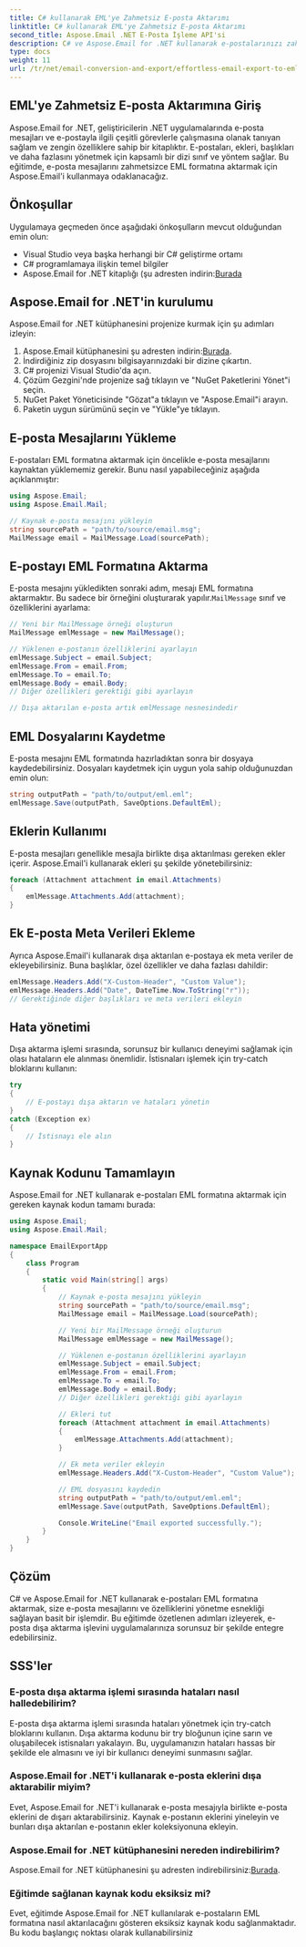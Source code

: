 ```yaml
---
title: C# kullanarak EML'ye Zahmetsiz E-posta Aktarımı
linktitle: C# kullanarak EML'ye Zahmetsiz E-posta Aktarımı
second_title: Aspose.Email .NET E-Posta İşleme API'si
description: C# ve Aspose.Email for .NET kullanarak e-postalarınızı zahmetsizce EML formatına aktarın. Kaynak kodu örnekleriyle adım adım öğrenin.
type: docs
weight: 11
url: /tr/net/email-conversion-and-export/effortless-email-export-to-eml-using-csharp/
---
```


## EML'ye Zahmetsiz E-posta Aktarımına Giriş

Aspose.Email for .NET, geliştiricilerin .NET uygulamalarında e-posta mesajları ve e-postayla ilgili çeşitli görevlerle çalışmasına olanak tanıyan sağlam ve zengin özelliklere sahip bir kitaplıktır. E-postaları, ekleri, başlıkları ve daha fazlasını yönetmek için kapsamlı bir dizi sınıf ve yöntem sağlar. Bu eğitimde, e-posta mesajlarını zahmetsizce EML formatına aktarmak için Aspose.Email'i kullanmaya odaklanacağız.

## Önkoşullar

Uygulamaya geçmeden önce aşağıdaki önkoşulların mevcut olduğundan emin olun:

- Visual Studio veya başka herhangi bir C# geliştirme ortamı
- C# programlamaya ilişkin temel bilgiler
-  Aspose.Email for .NET kitaplığı (şu adresten indirin:[Burada](https://downloads.aspose.com/email/net)

## Aspose.Email for .NET'in kurulumu

Aspose.Email for .NET kütüphanesini projenize kurmak için şu adımları izleyin:

1.  Aspose.Email kütüphanesini şu adresten indirin:[Burada](https://releases.aspose.com/email/net).
2. İndirdiğiniz zip dosyasını bilgisayarınızdaki bir dizine çıkartın.
3. C# projenizi Visual Studio'da açın.
4. Çözüm Gezgini'nde projenize sağ tıklayın ve "NuGet Paketlerini Yönet"i seçin.
5. NuGet Paket Yöneticisinde "Gözat"a tıklayın ve "Aspose.Email"i arayın.
6. Paketin uygun sürümünü seçin ve "Yükle"ye tıklayın.

## E-posta Mesajlarını Yükleme

E-postaları EML formatına aktarmak için öncelikle e-posta mesajlarını kaynaktan yüklememiz gerekir. Bunu nasıl yapabileceğiniz aşağıda açıklanmıştır:

```csharp
using Aspose.Email;
using Aspose.Email.Mail;

// Kaynak e-posta mesajını yükleyin
string sourcePath = "path/to/source/email.msg";
MailMessage email = MailMessage.Load(sourcePath);
```

## E-postayı EML Formatına Aktarma

 E-posta mesajını yükledikten sonraki adım, mesajı EML formatına aktarmaktır. Bu sadece bir örneğini oluşturarak yapılır.`MailMessage` sınıf ve özelliklerini ayarlama:

```csharp
// Yeni bir MailMessage örneği oluşturun
MailMessage emlMessage = new MailMessage();

// Yüklenen e-postanın özelliklerini ayarlayın
emlMessage.Subject = email.Subject;
emlMessage.From = email.From;
emlMessage.To = email.To;
emlMessage.Body = email.Body;
// Diğer özellikleri gerektiği gibi ayarlayın

// Dışa aktarılan e-posta artık emlMessage nesnesindedir
```

## EML Dosyalarını Kaydetme

E-posta mesajını EML formatında hazırladıktan sonra bir dosyaya kaydedebilirsiniz. Dosyaları kaydetmek için uygun yola sahip olduğunuzdan emin olun:

```csharp
string outputPath = "path/to/output/eml.eml";
emlMessage.Save(outputPath, SaveOptions.DefaultEml);
```

## Eklerin Kullanımı

E-posta mesajları genellikle mesajla birlikte dışa aktarılması gereken ekler içerir. Aspose.Email'i kullanarak ekleri şu şekilde yönetebilirsiniz:

```csharp
foreach (Attachment attachment in email.Attachments)
{
    emlMessage.Attachments.Add(attachment);
}
```

## Ek E-posta Meta Verileri Ekleme

Ayrıca Aspose.Email'i kullanarak dışa aktarılan e-postaya ek meta veriler de ekleyebilirsiniz. Buna başlıklar, özel özellikler ve daha fazlası dahildir:

```csharp
emlMessage.Headers.Add("X-Custom-Header", "Custom Value");
emlMessage.Headers.Add("Date", DateTime.Now.ToString("r"));
// Gerektiğinde diğer başlıkları ve meta verileri ekleyin
```

## Hata yönetimi

Dışa aktarma işlemi sırasında, sorunsuz bir kullanıcı deneyimi sağlamak için olası hataların ele alınması önemlidir. İstisnaları işlemek için try-catch bloklarını kullanın:

```csharp
try
{
    // E-postayı dışa aktarın ve hataları yönetin
}
catch (Exception ex)
{
    // İstisnayı ele alın
}
```

## Kaynak Kodunu Tamamlayın

Aspose.Email for .NET kullanarak e-postaları EML formatına aktarmak için gereken kaynak kodun tamamı burada:

```csharp
using Aspose.Email;
using Aspose.Email.Mail;

namespace EmailExportApp
{
    class Program
    {
        static void Main(string[] args)
        {
            // Kaynak e-posta mesajını yükleyin
            string sourcePath = "path/to/source/email.msg";
            MailMessage email = MailMessage.Load(sourcePath);

            // Yeni bir MailMessage örneği oluşturun
            MailMessage emlMessage = new MailMessage();

            // Yüklenen e-postanın özelliklerini ayarlayın
            emlMessage.Subject = email.Subject;
            emlMessage.From = email.From;
            emlMessage.To = email.To;
            emlMessage.Body = email.Body;
            // Diğer özellikleri gerektiği gibi ayarlayın

            // Ekleri tut
            foreach (Attachment attachment in email.Attachments)
            {
                emlMessage.Attachments.Add(attachment);
            }

            // Ek meta veriler ekleyin
            emlMessage.Headers.Add("X-Custom-Header", "Custom Value");

            // EML dosyasını kaydedin
            string outputPath = "path/to/output/eml.eml";
            emlMessage.Save(outputPath, SaveOptions.DefaultEml);

            Console.WriteLine("Email exported successfully.");
        }
    }
}
```

## Çözüm

C# ve Aspose.Email for .NET kullanarak e-postaları EML formatına aktarmak, size e-posta mesajlarını ve özelliklerini yönetme esnekliği sağlayan basit bir işlemdir. Bu eğitimde özetlenen adımları izleyerek, e-posta dışa aktarma işlevini uygulamalarınıza sorunsuz bir şekilde entegre edebilirsiniz.

## SSS'ler

### E-posta dışa aktarma işlemi sırasında hataları nasıl halledebilirim?

E-posta dışa aktarma işlemi sırasında hataları yönetmek için try-catch bloklarını kullanın. Dışa aktarma kodunu bir try bloğunun içine sarın ve oluşabilecek istisnaları yakalayın. Bu, uygulamanızın hataları hassas bir şekilde ele almasını ve iyi bir kullanıcı deneyimi sunmasını sağlar.

### Aspose.Email for .NET'i kullanarak e-posta eklerini dışa aktarabilir miyim?

Evet, Aspose.Email for .NET'i kullanarak e-posta mesajıyla birlikte e-posta eklerini de dışarı aktarabilirsiniz. Kaynak e-postanın eklerini yineleyin ve bunları dışa aktarılan e-postanın ekler koleksiyonuna ekleyin.

### Aspose.Email for .NET kütüphanesini nereden indirebilirim?

 Aspose.Email for .NET kütüphanesini şu adresten indirebilirsiniz:[Burada](https://downloads.aspose.com/email/net).

### Eğitimde sağlanan kaynak kodu eksiksiz mi?

Evet, eğitimde Aspose.Email for .NET kullanılarak e-postaların EML formatına nasıl aktarılacağını gösteren eksiksiz kaynak kodu sağlanmaktadır. Bu kodu başlangıç noktası olarak kullanabilirsiniz